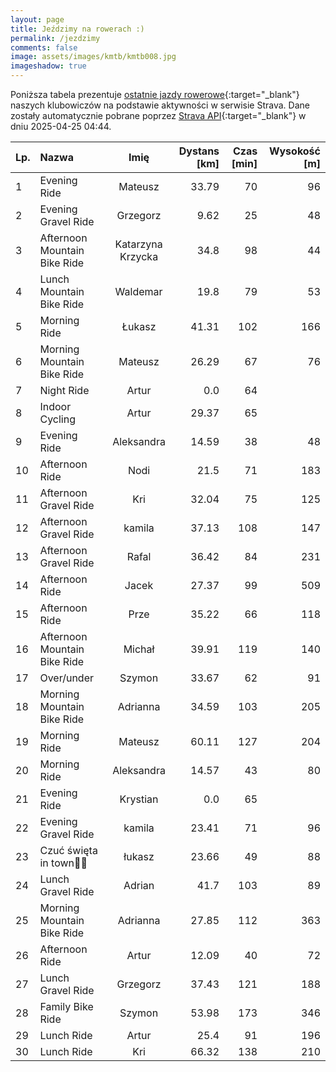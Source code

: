 ```yaml
---
layout: page
title: Jeździmy na rowerach :)
permalink: /jezdzimy
comments: false
image: assets/images/kmtb/kmtb008.jpg
imageshadow: true
---
```


Poniższa tabela prezentuje [ostatnie jazdy rowerowe](https://www.strava.com/clubs/336381){:target="_blank"} naszych klubowiczów na podstawie aktywności w serwisie Strava. Dane zostały automatycznie pobrane poprzez [Strava API](https://developers.strava.com/docs/reference/#api-Clubs-getClubActivitiesById){:target="_blank"} w dniu 2025-04-25 04:44.

Lp. | Nazwa | Imię | Dystans [km] | Czas [min] | Wysokość [m]
:--- | :--- | :---: | ---: | ---: | ---:
1|Evening Ride|Mateusz|33.79|70|96
2|Evening Gravel Ride|Grzegorz|9.62|25|48
3|Afternoon Mountain Bike Ride|Katarzyna Krzycka|34.8|98|44
4|Lunch Mountain Bike Ride|Waldemar|19.8|79|53
5|Morning Ride|Łukasz|41.31|102|166
6|Morning Mountain Bike Ride|Mateusz|26.29|67|76
7|Night Ride|Artur|0.0|64|
8|Indoor Cycling|Artur|29.37|65|
9|Evening Ride|Aleksandra|14.59|38|48
10|Afternoon Ride|Nodi|21.5|71|183
11|Afternoon Gravel Ride|Kri|32.04|75|125
12|Afternoon Gravel Ride|kamila|37.13|108|147
13|Afternoon Gravel Ride|Rafal|36.42|84|231
14|Afternoon Ride|Jacek|27.37|99|509
15|Afternoon Ride|Prze|35.22|66|118
16|Afternoon Mountain Bike Ride|Michał|39.91|119|140
17|Over/under|Szymon|33.67|62|91
18|Morning Mountain Bike Ride|Adrianna|34.59|103|205
19|Morning Ride|Mateusz|60.11|127|204
20|Morning Ride|Aleksandra|14.57|43|80
21|Evening Ride|Krystian|0.0|65|
22|Evening Gravel Ride|kamila|23.41|71|96
23|Czuć święta in town🥵🥸|łukasz|23.66|49|88
24|Lunch Gravel Ride|Adrian|41.7|103|89
25|Morning Mountain Bike Ride|Adrianna|27.85|112|363
26|Afternoon Ride|Artur|12.09|40|72
27|Lunch Gravel Ride|Grzegorz|37.43|121|188
28|Family Bike Ride|Szymon|53.98|173|346
29|Lunch Ride|Artur|25.4|91|196
30|Lunch Ride|Kri|66.32|138|210
